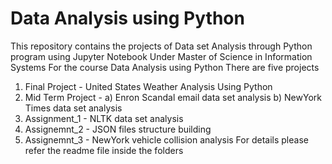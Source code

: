 # Data Analysis using Python
This repository contains the projects of Data set Analysis through Python program using Jupyter Notebook
Under Master of Science in Information Systems 
For the course Data Analysis using Python 
There are five projects 
  1.  Final Project       -     United States Weather Analysis Using Python
  2.  Mid Term Project    -     a) Enron Scandal email data set analysis
                                b) NewYork Times data set analysis
  3.  Assignment_1        -     NLTK data set analysis
  4.  Assignemnt_2        -     JSON files structure building
  5.  Assignemnt_3        -     NewYork vehicle collision analysis
For details please refer the readme file inside the folders
